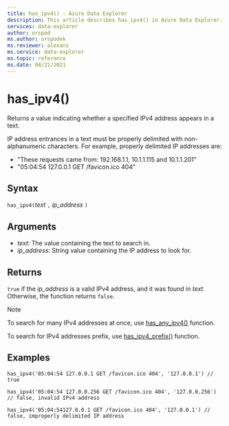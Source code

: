 ```yaml
---
title: has_ipv4() - Azure Data Explorer
description: This article describes has_ipv4() in Azure Data Explorer.
services: data-explorer
author: orspod
ms.author: orspodek
ms.reviewer: alexans
ms.service: data-explorer
ms.topic: reference
ms.date: 04/21/2021
---
```

# has_ipv4()

Returns a value indicating whether a specified IPv4 address appears in a text.

IP address entrances in a text must be properly delimited with non-alphanumeric characters. For example, properly delimited IP addresses are:

 * "These requests came from: 192.168.1.1, 10.1.1.115 and 10.1.1.201"
 * "05:04:54 127.0.0.1 GET /favicon.ico 404"

## Syntax

`has_ipv4(`*text* `,` *ip_address* `)`

## Arguments

* *text*: The value containing the text to search in.
* *ip_address*: String value containing the IP address to look for.

## Returns

`true`  if the *ip_address* is a valid IPv4 address, and it was found in *text*. Otherwise, the function returns `false`.

> [!NOTE]
> To search for many IPv4 addresses at once, use [has_any_ipv4()](has-any-ipv4-function.md) function.
> 
> To search for IPv4 addresses prefix, use [has_ipv4_prefix()](has-ipv4-prefix-function.md) function.

## Examples

```kusto
has_ipv4('05:04:54 127.0.0.1 GET /favicon.ico 404', '127.0.0.1') // true

has_ipv4('05:04:54 127.0.0.256 GET /favicon.ico 404', '127.0.0.256') // false, invalid IPv4 address

has_ipv4('05:04:54127.0.0.1 GET /favicon.ico 404', '127.0.0.1') // false, improperly delimited IP address
```
